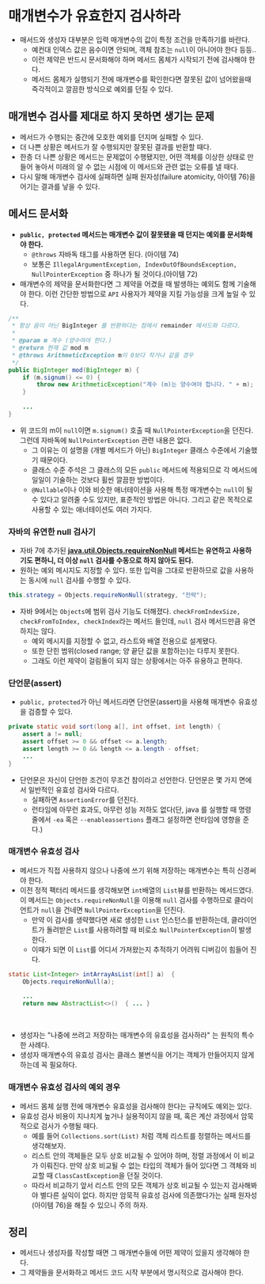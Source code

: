 # 매개변수가 유효한지 검사하라

* 매서드와 생성자 대부분은 입력 매개변수의 값이 특정 조건을 만족하기를 바란다.
  * 예컨대 인덱스 값은 음수이면 안되며, 객체 참조는 `null`이 아니어야 한다 등등..
  * 이런 제약은 반드시 문서화해야 하며 메서드 몸체가 시작되기 전에 검사해야 한다.
  * 메서드 몸체가 실행되기 전에 매개변수를 확인한다면 잘못된 값이 넘어왔을때 즉각적이고 깔끔한 방식으로 예외를 던질 수 있다.

## 매개변수 검사를 제대로 하지 못하면 생기는 문제

* 메서드가 수행되는 중간에 모호한 예외를 던지며 실패할 수 있다.
* 더 나쁜 상황은 메서드가 잘 수행되지만 잘못된 결과를 반환할 때다.
* 한층 더 나쁜 상황은 메서드는 문제없이 수행됐지만, 어떤 객체를 이상한 상태로 만들어 놓아서 미래의 알 수 없는 시점에 이 메서드와
 관련 없는 오류를 낼 때다.
* 다시 말해 매개변수 검사에 실패하면 실패 원자성(failure atomicity, 아이템 76)을 어기는 결과를 낳을 수 있다.

## 메서드 문서화

* **`public, protected` 메서드는 매개변수 값이 잘못됐을 때 던지는 예외를 문서화해야 한다.**
  * `@throws` 자바독 태그를 사용하면 된다. (아이템 74)
  * 보통은 `IllegalArgumentException, IndexOutOfBoundsException, NullPointerException` 중 하나가 될 것이다.(아이템 72)
* 매개변수의 제약을 문서화한다면 그 제약을 어겼을 때 발생하는 예외도 함께 기술해야 한다. 이런 간단한 방법으로 `API` 사용자가 제약을 지킬 가능성을
  크게 높일 수 있다.

```java
/**
 * 항상 음이 아닌 BigInteger 를 반환하다는 점에서 remainder 메서드와 다르다.
 * 
 * @param m 계수 (양수여야 한다.)
 * @return 현재 값 mod m
 * @throws ArithmeticException m이 0보다 작거나 같을 경우
 */
public BigInteger mod(BigInteger m) {
    if (m.signum() <= 0) {
        throw new ArithmeticException("계수 (m)는 양수여야 합니다. " + m);
    }
    
    ...
}
```

* 위 코드의 m이 `null`이면 `m.signum()` 호출 때 `NullPointerException`을 던진다. 그런데 자바독에 `NullPointerException` 관련 내용은
  없다.
  * 그 이유는 이 설명을 (개별 메서드가 아닌) `BigInteger` 클래스 수준에서 기술했기 때문이다.
  * 클래스 수준 주석은 그 클래스의 모든 `public` 메서드에 적용되므로 각 메서드에 일일이 기술하는 것보다 휠씬 깔끔한 방법이다.
  * `@Nullable`이나 이와 비슷한 애너테이션을 사용해 특정 매개변수는 `null`이 될 수 있다고 알려줄 수도 있지만, 표준적인 방법은 아니다.
   그리고 같은 목적으로 사용할 수 있는 애너테이션도 여러 가지다.

### 자바의 유연한 null 검사기

* 자바 7에 추가된 **[java.util.Objects.requireNonNull](https://docs.oracle.com/javase/8/docs/api/java/util/Objects.html#requireNonNull-T-) 메서드는
  유연하고 사용하기도 편하니, 더 이상 `null` 검사를 수동으로 하지 않아도 된다.**
* 원하는 예외 메시지도 지정할 수 있다. 또한 입력을 그대로 반환하므로 값을 사용하는 동시에 `null` 검사를 수행할 수 있다.

```java
this.strategy = Objects.requireNonNull(strategy, "전략");
```

* 자바 9에서는 `Objects`에 범위 검사 기능도 더해졌다. `checkFromIndexSize, checkFromToIndex, checkIndex`라는 메서드 들인데,
 `null` 검사 메서드만큼 유연하지는 않다. 
  * 예외 메시지를 지정할 수 없고, 라스트와 배열 전용으로 설계됐다. 
  * 또한 단힌 범위(closed range; 양 끝단 값을 포함하는)는 다루지 못한다.
  * 그래도 이런 제약이 걸림돌이 되지 않는 상황에서는 아주 유용하고 편하다.

### 단언문(assert)

* `public, protected`가 아닌 메서드라면 단언문(assert)을 사용해 매개변수 유효성을 검증할 수 있다.

```java
private static void sort(long a[], int offset, int length) {
    assert a != null;
    assert offset >= 0 && offset <= a.length;
    assert length >= 0 && length <= a.length - offset;
    ...
}
```

* 단언문은 자신이 단언한 조건이 무조건 참이라고 선언한다. 단언문은 몇 가지 면에서 일반적인 유효성 검사와 다르다.
  * 실패하면 `AssertionError`를 던진다.
  * 런타임에 아무런 효과도, 아무런 성능 저하도 없다(단, java 를 실행할 때 명령줄에서 `-ea` 혹은 `--enableassertions` 플래그 설정하면 런타임에 영향을 준다.)

### 매개변수 유효성 검사

* 메서드가 직접 사용하지 않으나 나중에 쓰기 위해 저장하는 매개변수는 특히 신경써야 한다.
* 이전 정적 팩터리 메서드를 생각해보면 `int`배열의 `List`뷰를 반환하는 메서드였다. 이 메서드는 `Objects.requireNonNull`을 이용해 `null` 검사를 수행하므로
  클라이언트가 `null`을 건네면 `NullPointerException`을 던진다.
  * 만약 이 검사를 생략했다면 새로 생성한 `List` 인스턴스를 반환하는데, 클라이언트가 돌려받은 `List`를 사용하려할 때 비로소 `NullPointerException`이 발생한다.
  * 이때가 되면 이 `List`를 어디서 가져왔는지 추적하기 어려워 디버깅이 힘들어 진다.
```java
static List<Integer> intArrayAsList(int[] a)  {
    Objects.requireNonNull(a);
    
    ...
    return new AbstractList<>()  { ... }
```

<br>

* 생성자는 "나중에 쓰려고 저장하는 매개변수의 유효성을 검사하라" 는 원칙의 특수한 사례다. <br>
* 생성자 매개변수의 유효성 검사는 클래스 불변식을 어기는 객체가 만들어지지 않게 하는데 꼭 필요하다.

### 매개변수 유효성 검사의 예외 경우

* 메서드 몸체 실행 전에 매개변수 유효성을 검사해야 한다는 규칙에도 예외는 있다.
* 유효성 검사 비용이 지나치게 높거나 실용적이지 않을 때, 혹은 계산 과정에서 암묵적으로 검사가 수행될 때다.
  * 예를 들어 `Collections.sort(List)` 처럼 객체 리스트를 정렬하는 메서드를 생각해보자.
  * 리스트 안의 객체들은 모두 상호 비교될 수 있어야 하며, 정렬 과정에서 이 비교가 이뤄진다. 만약 상호 비교될 수 없는 타입의 객체가 들어 있다면
   그 객체와 비교할 때 `ClassCastException`을 던질 것이다. 
  * 따라서 비교하기 앞서 리스트 안의 모든 객체가 상호 비교될 수 있는지 검사해봐야 별다른 실익이 없다. 하지만 암묵적 유효성 검사에
   의존했다가는 실패 원자성(아이템 76)을 해칠 수 있으니 주의 하자.

## 정리

* 메서드나 생성자를 작성할 때면 그 매개변수들에 어떤 제약이 있을지 생각해야 한다.
* 그 제약들을 문서화하고 메서드 코드 시작 부분에서 명시적으로 검사해야 한다.
